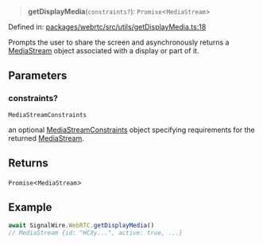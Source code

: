 > **getDisplayMedia**(`constraints?`): `Promise`\<`MediaStream`\>

Defined in: [packages/webrtc/src/utils/getDisplayMedia.ts:18](https://github.com/signalwire/signalwire-js/blob/52fa77b6c8db68f4c99b30b3776f45a4309e15bf/packages/webrtc/src/utils/getDisplayMedia.ts#L18)

Prompts the user to share the screen and asynchronously returns a
[MediaStream](https://developer.mozilla.org/en-US/docs/Web/API/MediaStream)
object associated with a display or part of it.

## Parameters

### constraints?

`MediaStreamConstraints`

an optional
[MediaStreamConstraints](https://developer.mozilla.org/en-US/docs/Web/API/MediaStreamConstraints)
object specifying requirements for the returned [MediaStream](https://developer.mozilla.org/en-US/docs/Web/API/MediaStream).

## Returns

`Promise`\<`MediaStream`\>

## Example

```typescript
await SignalWire.WebRTC.getDisplayMedia()
// MediaStream {id: "HCXy...", active: true, ...}
```
